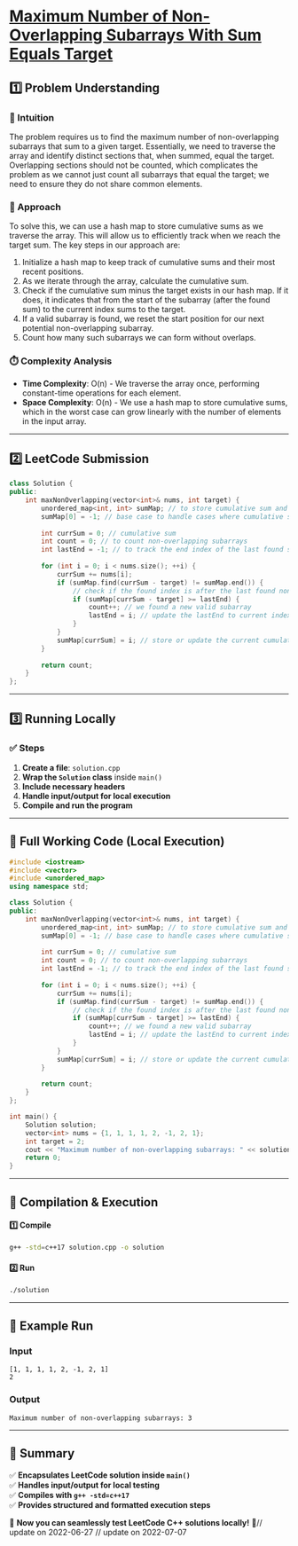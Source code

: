 # **[Maximum Number of Non-Overlapping Subarrays With Sum Equals Target](https://leetcode.com/problems/maximum-number-of-non-overlapping-subarrays-with-sum-equals-target/description/)**  

## **1️⃣ Problem Understanding**  
### **📌 Intuition**  
The problem requires us to find the maximum number of non-overlapping subarrays that sum to a given target. Essentially, we need to traverse the array and identify distinct sections that, when summed, equal the target. Overlapping sections should not be counted, which complicates the problem as we cannot just count all subarrays that equal the target; we need to ensure they do not share common elements.  

### **🚀 Approach**  
To solve this, we can use a hash map to store cumulative sums as we traverse the array. This will allow us to efficiently track when we reach the target sum. The key steps in our approach are:
1. Initialize a hash map to keep track of cumulative sums and their most recent positions.
2. As we iterate through the array, calculate the cumulative sum.
3. Check if the cumulative sum minus the target exists in our hash map. If it does, it indicates that from the start of the subarray (after the found sum) to the current index sums to the target.
4. If a valid subarray is found, we reset the start position for our next potential non-overlapping subarray.
5. Count how many such subarrays we can form without overlaps.

### **⏱️ Complexity Analysis**  
- **Time Complexity**: O(n) - We traverse the array once, performing constant-time operations for each element.
- **Space Complexity**: O(n) - We use a hash map to store cumulative sums, which in the worst case can grow linearly with the number of elements in the input array.

---  

## **2️⃣ LeetCode Submission**  
```cpp
class Solution {
public:
    int maxNonOverlapping(vector<int>& nums, int target) {
        unordered_map<int, int> sumMap; // to store cumulative sum and its index
        sumMap[0] = -1; // base case to handle cases where cumulative sum equals target
        
        int currSum = 0; // cumulative sum
        int count = 0; // to count non-overlapping subarrays
        int lastEnd = -1; // to track the end index of the last found subarray
        
        for (int i = 0; i < nums.size(); ++i) {
            currSum += nums[i];
            if (sumMap.find(currSum - target) != sumMap.end()) {
                // check if the found index is after the last found non-overlapping subarray
                if (sumMap[currSum - target] >= lastEnd) {
                    count++; // we found a new valid subarray
                    lastEnd = i; // update the lastEnd to current index
                }
            }
            sumMap[currSum] = i; // store or update the current cumulative sum's index
        }
        
        return count;
    }
};
```  

---  

## **3️⃣ Running Locally**  
### **✅ Steps**  
1. **Create a file**: `solution.cpp`  
2. **Wrap the `Solution` class** inside `main()`  
3. **Include necessary headers**  
4. **Handle input/output for local execution**  
5. **Compile and run the program**  

---  

## **📝 Full Working Code (Local Execution)**  
```cpp
#include <iostream>
#include <vector>
#include <unordered_map>
using namespace std;

class Solution {
public:
    int maxNonOverlapping(vector<int>& nums, int target) {
        unordered_map<int, int> sumMap; // to store cumulative sum and its index
        sumMap[0] = -1; // base case to handle cases where cumulative sum equals target
        
        int currSum = 0; // cumulative sum
        int count = 0; // to count non-overlapping subarrays
        int lastEnd = -1; // to track the end index of the last found subarray
        
        for (int i = 0; i < nums.size(); ++i) {
            currSum += nums[i];
            if (sumMap.find(currSum - target) != sumMap.end()) {
                // check if the found index is after the last found non-overlapping subarray
                if (sumMap[currSum - target] >= lastEnd) {
                    count++; // we found a new valid subarray
                    lastEnd = i; // update the lastEnd to current index
                }
            }
            sumMap[currSum] = i; // store or update the current cumulative sum's index
        }
        
        return count;
    }
};

int main() {
    Solution solution;
    vector<int> nums = {1, 1, 1, 1, 2, -1, 2, 1};
    int target = 2;
    cout << "Maximum number of non-overlapping subarrays: " << solution.maxNonOverlapping(nums, target) << endl;
    return 0;
}
```  

---  

## **🔧 Compilation & Execution**  
#### **1️⃣ Compile**  
```bash
g++ -std=c++17 solution.cpp -o solution
```  

#### **2️⃣ Run**  
```bash
./solution
```  

---  

## **🎯 Example Run**  
### **Input**  
```
[1, 1, 1, 1, 2, -1, 2, 1]
2
```  
### **Output**  
```
Maximum number of non-overlapping subarrays: 3
```  

---  

## **📌 Summary**  
✅ **Encapsulates LeetCode solution inside `main()`**  
✅ **Handles input/output for local testing**  
✅ **Compiles with `g++ -std=c++17`**  
✅ **Provides structured and formatted execution steps**  

🚀 **Now you can seamlessly test LeetCode C++ solutions locally!** 🚀// update on 2022-06-27
// update on 2022-07-07
